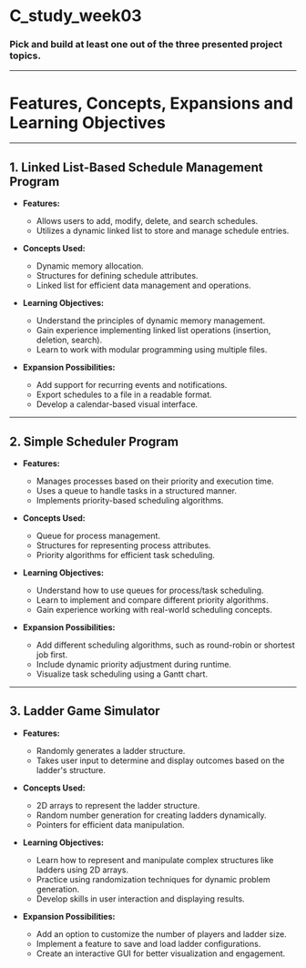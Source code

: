 # C_study_week03
### Pick and build at least one out of the three presented project topics.
---
# Features, Concepts, Expansions and Learning Objectives
---
## 1. Linked List-Based Schedule Management Program

- **Features:**
  - Allows users to add, modify, delete, and search schedules.
  - Utilizes a dynamic linked list to store and manage schedule entries.

- **Concepts Used:**
  - Dynamic memory allocation.
  - Structures for defining schedule attributes.
  - Linked list for efficient data management and operations.

- **Learning Objectives:**
  - Understand the principles of dynamic memory management.
  - Gain experience implementing linked list operations (insertion, deletion, search).
  - Learn to work with modular programming using multiple files.

- **Expansion Possibilities:**
  - Add support for recurring events and notifications.
  - Export schedules to a file in a readable format.
  - Develop a calendar-based visual interface.

---

## 2. Simple Scheduler Program

- **Features:**
  - Manages processes based on their priority and execution time.
  - Uses a queue to handle tasks in a structured manner.
  - Implements priority-based scheduling algorithms.

- **Concepts Used:**
  - Queue for process management.
  - Structures for representing process attributes.
  - Priority algorithms for efficient task scheduling.

- **Learning Objectives:**
  - Understand how to use queues for process/task scheduling.
  - Learn to implement and compare different priority algorithms.
  - Gain experience working with real-world scheduling concepts.

- **Expansion Possibilities:**
  - Add different scheduling algorithms, such as round-robin or shortest job first.
  - Include dynamic priority adjustment during runtime.
  - Visualize task scheduling using a Gantt chart.

---

## 3. Ladder Game Simulator

- **Features:**
  - Randomly generates a ladder structure.
  - Takes user input to determine and display outcomes based on the ladder's structure.

- **Concepts Used:**
  - 2D arrays to represent the ladder structure.
  - Random number generation for creating ladders dynamically.
  - Pointers for efficient data manipulation.

- **Learning Objectives:**
  - Learn how to represent and manipulate complex structures like ladders using 2D arrays.
  - Practice using randomization techniques for dynamic problem generation.
  - Develop skills in user interaction and displaying results.

- **Expansion Possibilities:**
  - Add an option to customize the number of players and ladder size.
  - Implement a feature to save and load ladder configurations.
  - Create an interactive GUI for better visualization and engagement.